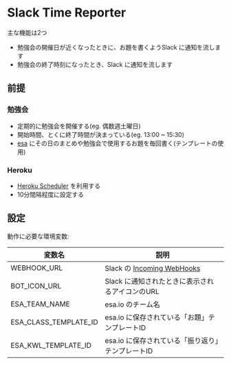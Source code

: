 # Slack Time Reporter

主な機能は2つ

* 勉強会の開催日が近くなったときに、お題を書くようSlack に通知を流します
* 勉強会の終了時刻になったとき、Slack に通知を流します

## 前提

### 勉強会

* 定期的に勉強会を開催する(eg. 偶数週土曜日)
* 開始時間、とくに終了時間が決まっている(eg. 13:00 ~ 15:30)
* [esa](https://esa.io) にその日のまとめや勉強会で使用するお題を毎回書く(テンプレートの使用)

### Heroku

* [Heroku Scheduler](https://devcenter.heroku.com/articles/scheduler) を利用する
* 10分間隔程度に設定する

## 設定

動作に必要な環境変数:

| 変数名 | 説明|
|---|---|
| WEBHOOK_URL | Slack の [Incoming WebHooks](https://slack.com/apps/A0F7XDUAZ-incoming-webhooks) |
| BOT_ICON_URL | Slack に通知されたときに表示されるアイコンのURL |
| ESA_TEAM_NAME | esa.io のチーム名 |
| ESA_CLASS_TEMPLATE_ID | esa.io に保存されている「お題」テンプレートID |
| ESA_KWL_TEMPLATE_ID |  esa.io に保存されている「振り返り」テンプレートID |
